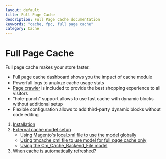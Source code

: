```yaml
---
layout: default
title: Full Page Cache
description: Full Page Cache documentation
keywords: "cache, fpc, full page cache"
category: Cache
---
```


# Full Page Cache

Full page cache makes your store faster.

- Full page cache dashboard shows you the impact of cache module
- Powerfull logs to analyze cache usage stats
- [Page crawler](/m1/extensions/crawler/) is included to provide the best shopping experience
to all visitors
- "hole-punch" support allows to use fast cache with dynamic blocks without
additional setup
- Flexible configuration allows to add third-party dynamic blocks without code
editing

1.  [Installation](installation/)
2.  [External cache model setup](external-cache-model-setup/)
    * [Using Magento's local.xml file to use the model globally](external-cache-model-setup/#using-magento-localxml-file)
    * [Using tmcache.xml file to use model for full page cache only](external-cache-model-setup/#using-tmcachexml-file)
    * [Using the Cm_Cache_Backend_File model](external-cache-model-setup/#using-the-cmcachebackendfile)
3.  [When cache is automatically refreshed?](when-cache-is-automatically-refreshed/)
